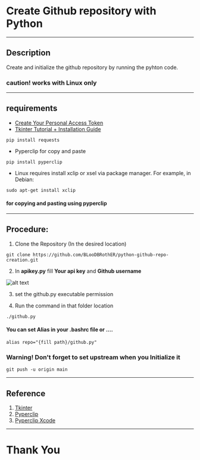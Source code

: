 # Create Github repository with Python
___
## Description
Create and initialize the github repository by running the pyhton code.
### caution! works with Linux only
___
## requirements

* [Create Your Personal Access Token](https://docs.github.com/en/github/authenticating-to-github/keeping-your-account-and-data-secure/creating-a-personal-access-token)
* [Tkinter Tutorial + Installation Guide](https://realpython.com/python-gui-tkinter/)
```
pip install requests
```
* Pyperclip for copy and paste
```
pip install pyperclip
```
* Linux requires install xclip or xsel via package manager. For example, in Debian:
```
sudo apt-get install xclip
```
#### for copying and pasting using pyperclip
___
## Procedure:

1. Clone the Repository (In the desired location)
```
git clone https://github.com/BLooDBRothER/python-github-repo-creation.git
```

2. In **apikey.py** fill **Your api key** and **Github username**


![alt text](https://i.ibb.co/WHt8ZCn/Screenshot-from-2021-06-09-11-42-08.png )


3. set the github.py executable permission

4. Run the command in that folder location
```
./github.py
```

#### You can set Alias in your .bashrc file or ....
```
alias repo="{fill path}/github.py"
```

### Warning! Don't forget to set upstream when you Initialize it
```
git push -u origin main
```
___
## Reference

1. [Tkinter](https://realpython.com/python-gui-tkinter/)
2. [Pyperclip](https://www.geeksforgeeks.org/pyperclip-module-in-python/)
3. [Pyperclip Xcode](https://stackoverflow.com/questions/32163481/pyperclip-is-giving-an-error)
___
# Thank You
